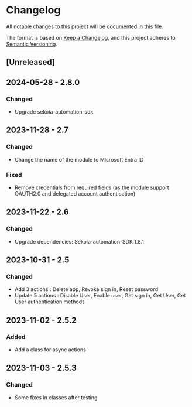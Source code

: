 # Changelog

All notable changes to this project will be documented in this file.

The format is based on [Keep a Changelog](https://keepachangelog.com/en/1.0.0/),
and this project adheres to [Semantic Versioning](https://semver.org/spec/v2.0.0.html).

## [Unreleased]

## 2024-05-28 - 2.8.0

### Changed

- Upgrade sekoia-automation-sdk

## 2023-11-28 - 2.7

### Changed

- Change the name of the module to Microsoft Entra ID

### Fixed

- Remove credentials from required fields (as the module support OAUTH2.0 and delegated account authentication)

## 2023-11-22 - 2.6

### Changed

- Upgrade dependencies: Sekoia-automation-SDK 1.8.1

## 2023-10-31 - 2.5

### Changed

- Add 3 actions : Delete app, Revoke sign in, Reset password
- Update 5 actions : Disable User, Enable user, Get sign in, Get User, Get User authentication methods

## 2023-11-02 - 2.5.2

### Added

- Add a class for async actions

## 2023-11-03 - 2.5.3

### Changed

- Some fixes in classes after testing

